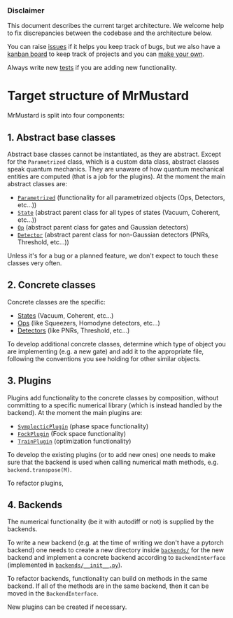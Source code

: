 ### Disclaimer
This document describes the current target architecture.
We welcome help to fix discrepancies between the codebase and the architecture below.

You can raise [issues](https://github.com/XanaduAI/MrMustard/issues) if it helps you keep track of bugs, but we also have a [kanban board](https://github.com/XanaduAI/MrMustard/projects/1) to keep track of projects and you can [make your own](https://github.com/XanaduAI/MrMustard/projects).

Always write new [tests](https://github.com/XanaduAI/MrMustard/tree/abstract_backend/mrmustard/tests) if you are adding new functionality.
# Target structure of MrMustard
MrMustard is split into four components:

## 1. Abstract base classes
Abstract base classes cannot be instantiated, as they are abstract. Except for the `Parametrized` class, which is a custom data class, abstract classes speak quantum mechanics.
They are unaware of how quantum mechanical entities are computed (that is a job for the plugins).
At the moment the main abstract classes are:

- [`Parametrized`](https://github.com/XanaduAI/MrMustard/blob/abstract_backend/mrmustard/abstract/parametrized.py) (functionality for all parametrized objects (Ops, Detectors, etc...))
- [`State`](https://github.com/XanaduAI/MrMustard/blob/abstract_backend/mrmustard/abstract/state.py) (abstract parent class for all types of states (Vacuum, Coherent, etc...))
- [`Op`](https://github.com/XanaduAI/MrMustard/blob/abstract_backend/mrmustard/abstract/op.py) (abstract parent class for gates and Gaussian detectors)
- [`Detector`](https://github.com/XanaduAI/MrMustard/blob/abstract_backend/mrmustard/abstract/detector.py) (abstract parent class for non-Gaussian detectors (PNRs, Threshold, etc...))

Unless it's for a bug or a planned feature, we don't expect to touch these classes very often.

## 2. Concrete classes
Concrete classes are the specific:

- [States](https://github.com/XanaduAI/MrMustard/blob/abstract_backend/mrmustard/concrete/states.py) (Vacuum, Coherent, etc...)
- [Ops](https://github.com/XanaduAI/MrMustard/blob/abstract_backend/mrmustard/concrete/ops.py) (like Squeezers, Homodyne detectors, etc...)
- [Detectors](https://github.com/XanaduAI/MrMustard/blob/abstract_backend/mrmustard/concrete/measurements.py) (like PNRs, Threshold, etc...)

To develop additional concrete classes, determine which type of object you are implementing 
(e.g. a new gate) and add it to the appropriate file, 
following the conventions you see holding for other similar objects.

## 3. Plugins
Plugins add functionality to the concrete classes by composition, without committing to a specific numerical library
(which is instead handled by the backend). At the moment the main plugins are:

- [`SymplecticPlugin`](https://github.com/XanaduAI/MrMustard/blob/abstract_backend/mrmustard/plugins/symplecticplugin.py) (phase space functionality)
- [`FockPlugin`](https://github.com/XanaduAI/MrMustard/blob/abstract_backend/mrmustard/plugins/fockplugin.py) (Fock space functionality)
- [`TrainPlugin`](https://github.com/XanaduAI/MrMustard/blob/abstract_backend/mrmustard/plugins/trainplugin.py) (optimization functionality)

To develop the existing plugins (or to add new ones) one needs to make sure that the backend is used when calling numerical math methods, e.g. `backend.transpose(M)`.

To refactor plugins, 

## 4. Backends
The numerical functionality (be it with autodiff or not) is supplied by the backends.

To write a new backend (e.g. at the time of writing we don't have a pytorch backend) 
one needs to create a new directory inside [`backends/`](https://github.com/XanaduAI/MrMustard/tree/abstract_backend/mrmustard/backends) for the new backend and implement
a concrete backend according to `BackendInterface` (implemented
in [`backends/__init__.py`](https://github.com/XanaduAI/MrMustard/blob/abstract_backend/mrmustard/backends/__init__.py)).

To refactor backends, functionality can build on methods in the same backend.
If all of the methods are in the same backend, then it can be moved in the `BackendInterface`.

New plugins can be created if necessary.
